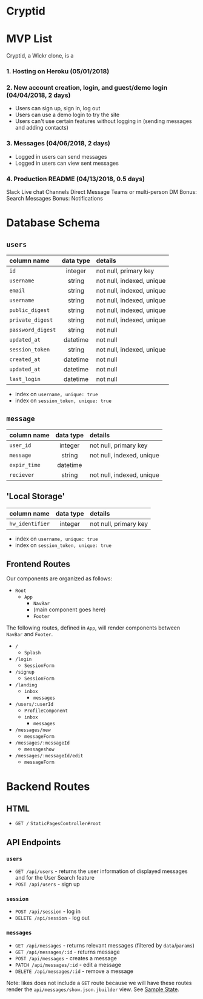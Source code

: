 # Cryptid

# MVP List

Cryptid, a Wickr clone, is a

### 1. Hosting on Heroku (05/01/2018)

### 2. New account creation, login, and guest/demo login (04/04/2018, 2 days)
  + Users can sign up, sign in, log out
  + Users can use a demo login to try the site
  + Users can't use certain features without logging in (sending messages and adding contacts)

### 3. Messages (04/06/2018, 2 days)
  + Logged in users can send messages
  + Logged in users can view sent messages

### 4. Production README (04/13/2018, 0.5 days)


Slack
Live chat
Channels
Direct Message
Teams or multi-person DM
Bonus: Search Messages
Bonus: Notifications


# Database Schema

## `users`
| column name       | data type | details                   |
|:------------------|:---------:|:--------------------------|
| `id`              | integer   | not null, primary key     |
| `username`        | string    | not null, indexed, unique |
| `email`           | string    | not null, indexed, unique |
| `username`        | string    | not null, indexed, unique |
| `public_digest`   | string    | not null, indexed, unique |
| `private_digest`  | string    | not null, indexed, unique |
| `password_digest` | string    | not null                  |
| `updated_at`      | datetime  | not null                  |
| `session_token`   | string    | not null, indexed, unique |
| `created_at`      | datetime  | not null                  |
| `updated_at`      | datetime  | not null                  |
| `last_login`      | datetime  | not null                  |

+ index on `username, unique: true`
+ index on `session_token, unique: true`

## `message`
| column name       | data type | details                   |
|:------------------|:---------:|:--------------------------|
| `user_id`         | integer   | not null, primary key     |
| `message`         | string    | not null, indexed, unique |
| `expir_time`      | datetime  |                           |
| `reciever`        | string    | not null, indexed, unique |

## 'Local Storage'
| column name       | data type | details                   |
|:------------------|:---------:|:--------------------------|
| `hw_identifier`   | integer   | not null, primary key     |


+ index on `username, unique: true`
+ index on `session_token, unique: true`

## Frontend Routes
Our components are organized as follows:
+ `Root`
  + `App`
    + `NavBar`
    + (main component goes here)
    + `Footer`

The following routes, defined in `App`, will render components between `NavBar` and `Footer`.

+ `/`
  + `Splash`
+ `/login`
  + `SessionForm`
+ `/signup`
  + `SessionForm`
+ `/landing`
  + `inbox`
    + `messages`
+ `/users/:userId`
  + `ProfileComponent`
  + `inbox`
    + `messages`
+ `/messages/new`
  + `messageForm`
+ `/messages/:messageId`
  + `messageshow`
+ `/messages/:messageId/edit`
  + `messageForm`
  
# Backend Routes

## HTML

+ `GET /` `StaticPagesController#root`

## API Endpoints

### `users`
+ `GET /api/users` - returns the user information of displayed messages and for the User Search feature
+ `POST /api/users` - sign up

### `session`
+ `POST /api/session` - log in
+ `DELETE /api/session` - log out

### `messages`
+ `GET /api/messages` - returns relevant messages (filtered by `data`/`params`)
+ `GET /api/messages/:id` - returns message
+ `POST /api/messages` - creates a message
+ `PATCH /api/messages/:id` - edit a message
+ `DELETE /api/messages/:id` - remove a message

Note: likes does not include a `GET` route because we will have these routes render the `api/messages/show.json.jbuilder` view. See [Sample State](sample-state).  
